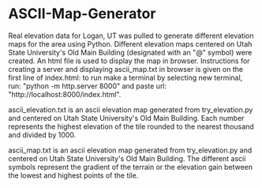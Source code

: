 # ASCII-Map-Generator
Real elevation data for Logan, UT was pulled to generate different elevation maps for the area using Python. Different elevation maps centered on Utah State University's Old Main Building (designated with an "@" symbol) were created. An html file is used to display the map in browser. Instructions for creating a server and displaying ascii_map.txt in browser is given on the first line of index.html: to run make a terminal by selecting new terminal, run: "python -m http.server 8000" and paste url: "http://localhost:8000/index.html". 

ascii_elevation.txt is an ascii elevation map generated from try_elevation.py and centered on Utah State University's Old Main Building. Each number represents the highest elevation of the tile rounded to the nearest thousand and divided by 1000.

ascii_map.txt is an ascii elevation map generated from try_elevation.py and centered on Utah State University's Old Main Building. The different ascii symbols represent the gradient of the terrain or the elevation gain between the lowest and highest points of the tile.
